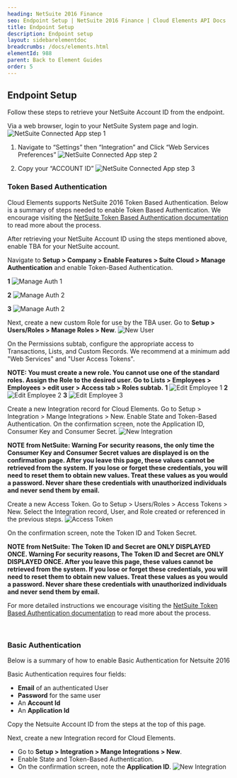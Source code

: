 ```yaml
---
heading: NetSuite 2016 Finance
seo: Endpoint Setup | NetSuite 2016 Finance | Cloud Elements API Docs
title: Endpoint Setup
description: Endpoint setup
layout: sidebarelementdoc
breadcrumbs: /docs/elements.html
elementId: 988
parent: Back to Element Guides
order: 5
---
```


## Endpoint Setup

Follow these steps to retrieve your NetSuite Account ID from the endpoint.

Via a web browser, login to your NetSuite System page and login.
![NetSuite Connected App step 1](http://cloud-elements.com/wp-content/uploads/2015/04/NetSuiteAPI.png)

1. Navigate to “Settings” then “Integration” and Click “Web Services Preferences”
![NetSuite Connected App step 2](http://cloud-elements.com/wp-content/uploads/2015/04/NetSuiteAPI1.png)

2. Copy your “ACCOUNT ID”
![NetSuite Connected App step 3](http://cloud-elements.com/wp-content/uploads/2015/04/NetSuiteAPI2.png)

### Token Based Authentication

Cloud Elements supports NetSuite 2016 Token Based Authentication.  Below is a summary of steps needed to enable Token Based Authentication.  We encourage visiting the [NetSuite Token Based Authentication documentation](https://system.na1.netsuite.com/app/help/helpcenter.nl?fid=section_4247337262.html&whence=) to read more about the process.

After retrieving your NetSuite Account ID using the steps mentioned above, enable TBA for your NetSuite account.

Navigate to **Setup > Company > Enable Features > Suite Cloud > Manage Authentication** and enable Token-Based Authentication.

**1**
![Manage Auth 1](https://cl.ly/3z0P0l2F0Q2W/[118b82b1accb2893c770bd12cd75cdfc]_Screen%2520Shot%25202017-02-17%2520at%252011.52.26%2520AM.png)

**2**
![Manage Auth 2](https://cl.ly/3N3M1F232f2l/[93d2a11bf552dc19c0e6adf294864fa9]_Screen%2520Shot%25202017-02-17%2520at%252011.54.30%2520AM.png)

**3**
![Manage Auth 2](https://cl.ly/1B162T0L3D1U/[f139f303315aa8f3d5c756fb7fc9faef]_Screen%2520Shot%25202017-02-17%2520at%252011.55.32%2520AM.png)

Next, create a new custom Role for use by the TBA user. Go to **Setup > Users/Roles > Manage Roles > New**.
![New User](https://cl.ly/062L2M1e0I3U/[dc6cadf89027c76587e38cf2fcb8bf46]_Screen%2520Shot%25202017-02-17%2520at%252012.01.01%2520PM.png)

On the Permissions subtab, configure the appropriate access to Transactions, Lists, and Custom Records. We recommend at a minimum add "Web Services" and "User Access Tokens".

__NOTE: You must create a new role. You cannot use one of the standard roles.
Assign the Role to the desired user. Go to Lists > Employees > Employees > edit user > Access tab > Roles subtab.__
**1**
![Edit Employee 1](https://cl.ly/3m2A0r0P0M2p/[787e00087e1b5e35e77969a38c5b50d0]_Screen%2520Shot%25202017-02-17%2520at%252012.06.10%2520PM.png)
**2**
![Edit Employee 2](https://cl.ly/1F1v2p0X2b2s/[90f9f415f5e5603f7b0065eb250378f6]_Screen%2520Shot%25202017-02-17%2520at%252012.07.34%2520PM.png)
**3**
![Edit Employee 3](https://cl.ly/052g0h1T0Q2O/Screen%20Shot%202017-02-17%20at%2012.10.02%20PM.png)

Create a new Integration record for Cloud Elements.
Go to Setup > Integration > Mange Integrations > New. Enable State and Token-Based Authentication.
On the confirmation screen, note the Application ID, Consumer Key and Consumer Secret.
![New Integration](https://cl.ly/0k233S343a1T/[4cd37d33c04aeb3b90cbc77731c605a2]_Screen%2520Shot%25202017-02-17%2520at%252012.12.12%2520PM.png)

__NOTE from NetSuite:  Warning For security reasons, the only time the Consumer Key and Consumer Secret values are displayed is on the confirmation page. After you leave this page, these values cannot be retrieved from the system. If you lose or forget these credentials, you will need to reset them to obtain new values. Treat these values as you would a password. Never share these credentials with unauthorized individuals and never send them by email.__

Create a new Access Token. Go to Setup > Users/Roles > Access Tokens > New. Select the Integration record, User, and Role created or referenced in the previous steps.
![Access Token](https://cl.ly/2Z2w2I2q3p3W/[b9af08433e00a6c512dd9037d2a8a545]_Screen%2520Shot%25202017-02-17%2520at%252012.14.05%2520PM.png)

On the confirmation screen, note the Token ID and Token Secret.

__NOTE from NetSuite: The Token ID and Secret are ONLY DISPLAYED ONCE. Warning For security reasons, The Token ID and Secret are ONLY DISPLAYED ONCE. After you leave this page, these values cannot be retrieved from the system. If you lose or forget these credentials, you will need to reset them to obtain new values. Treat these values as you would a password. Never share these credentials with unauthorized individuals and never send them by email.__

For more detailed instructions we encourage visiting the [NetSuite Token Based Authentication documentation](https://system.na1.netsuite.com/app/help/helpcenter.nl?fid=section_4247337262.html&whence=) to read more about the process.

<br/>

### Basic Authentication

Below is a summary of how to enable Basic Authentication for Netsuite 2016

Basic Authentication requires four fields:

 - **Email** of an authenticated User
 - **Password** for the same user
 - An **Account Id**
 - An **Application Id**

Copy the Netsuite Account ID from the steps at the top of this page.

Next, create a new Integration record for Cloud Elements. 
 
  - Go to **Setup > Integration > Mange Integrations > New**.  
  - Enable State and Token-Based Authentication.  
  - On the confirmation screen, note the **Application ID**.
![New Integration](https://cl.ly/0k233S343a1T/[4cd37d33c04aeb3b90cbc77731c605a2]_Screen%2520Shot%25202017-02-17%2520at%252012.12.12%2520PM.png)

